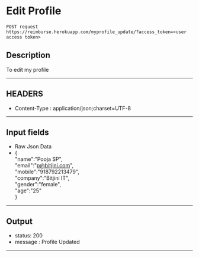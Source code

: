 # Edit Profile

    POST request
    https://reimburse.herokuapp.com/myprofile_update/?access_token=<user access token>

## Description
To edit my profile

***

## HEADERS

- Content-Type : application/json;charset=UTF-8

***

## Input fields

- Raw Json Data
- {  
   "name":"Pooja SP",<br />
   "email":"p@bitjini.com",<br />
   "mobile":"918792213479",<br />
   "company":"Bitjini IT",<br />
   "gender":"female",<br />
   "age":"25"<br />
}
    
***

## Output

- status: 200
- message : Profile Updated

***
